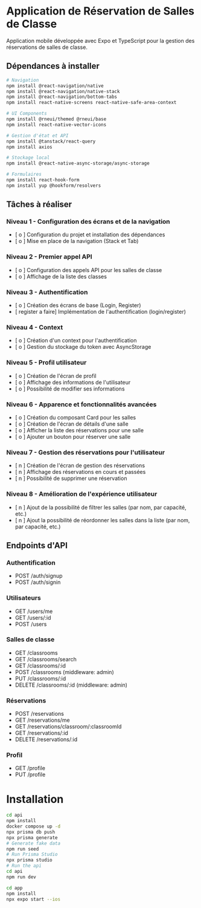 # Application de Réservation de Salles de Classe

Application mobile développée avec Expo et TypeScript pour la gestion des réservations de salles de classe.

## Dépendances à installer

```bash
# Navigation
npm install @react-navigation/native
npm install @react-navigation/native-stack
npm install @react-navigation/bottom-tabs
npm install react-native-screens react-native-safe-area-context

# UI Components
npm install @rneui/themed @rneui/base
npm install react-native-vector-icons

# Gestion d'état et API
npm install @tanstack/react-query
npm install axios

# Stockage local
npm install @react-native-async-storage/async-storage

# Formulaires
npm install react-hook-form
npm install yup @hookform/resolvers
```

## Tâches à réaliser

### Niveau 1 - Configuration des écrans et de la navigation

- [ o ] Configuration du projet et installation des dépendances
- [ o ] Mise en place de la navigation (Stack et Tab)

### Niveau 2 - Premier appel API

- [ o ] Configuration des appels API pour les salles de classe
- [ o ] Affichage de la liste des classes

### Niveau 3 - Authentification

- [ o ] Création des écrans de base (Login, Register)
- [ register a faire] Implémentation de l'authentification (login/register)

### Niveau 4 - Context

- [ o ] Création d'un context pour l'authentification
- [ o ] Gestion du stockage du token avec AsyncStorage

### Niveau 5 - Profil utilisateur

- [ o ] Création de l'écran de profil
- [ o ] Affichage des informations de l'utilisateur
- [ o ] Possibilité de modifier ses informations

### Niveau 6 - Apparence et fonctionnalités avancées

- [ o ] Création du composant Card pour les salles
- [ o ] Création de l'écran de détails d'une salle
- [ o ] Afficher la liste des réservations pour une salle
- [ o ] Ajouter un bouton pour réserver une salle

### Niveau 7 - Gestion des réservations pour l'utilisateur

- [ n ] Création de l'écran de gestion des réservations
- [ n ] Affichage des réservations en cours et passées
- [ n ] Possibilité de supprimer une réservation

### Niveau 8 - Amélioration de l'expérience utilisateur

- [ n ] Ajout de la possibilité de filtrer les salles (par nom, par capacité, etc.)
- [ n ] Ajout la possibilité de réordonner les salles dans la liste (par nom, par capacité, etc.)

## Endpoints d'API

### Authentification

- POST /auth/signup
- POST /auth/signin

### Utilisateurs

- GET /users/me
- GET /users/:id
- POST /users

### Salles de classe

- GET /classrooms
- GET /classrooms/search
- GET /classrooms/:id
- POST /classrooms (middleware: admin)
- PUT /classrooms/:id
- DELETE /classrooms/:id (middleware: admin)

### Réservations

- POST /reservations
- GET /reservations/me
- GET /reservations/classroom/:classroomId
- GET /reservations/:id
- DELETE /reservations/:id

### Profil

- GET /profile
- PUT /profile

# Installation

```sh
cd api
npm install
docker compose up -d
npx prisma db push
npx prisma generate
# Generate fake data
npm run seed
# Run Prisma Studio
npx prisma studio
# Run the api
cd api
npm run dev
```

```sh
cd app
npm install
npx expo start --ios
```
